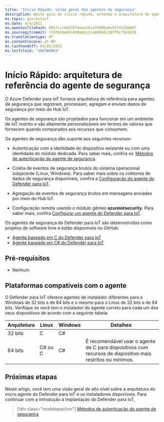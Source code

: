 ```yaml
---
title: 'Início Rápido: visão geral dos agentes de segurança'
description: Neste guia de início rápido, entenda a arquitetura do agente de segurança para os agentes usados no serviço Azure Defender para IoT.
ms.topic: quickstart
ms.date: 4/4/2021
ms.openlocfilehash: 0937cccb0335f4eee16ca3590babe9574320b89f
ms.sourcegitcommit: 77d7639e83c6d8eb6c2ce805b6130ff9c73e5d29
ms.translationtype: HT
ms.contentlocale: pt-BR
ms.lasthandoff: 04/05/2021
ms.locfileid: "106384963"
---
```

# <a name="quickstart-security-agent-reference-architecture"></a>Início Rápido: arquitetura de referência do agente de segurança

O Azure Defender para IoT fornece arquitetura de referência para agentes de segurança que registram, processam, agregam e enviam dados de segurança por meio do Hub IoT.

Os agentes de segurança são projetados para funcionar em um ambiente de IoT restrito e são altamente personalizáveis em termos de valores que fornecem quando comparados aos recursos que consomem.

Os agentes de segurança dão suporte aos seguintes recursos:

- Autenticação com a identidade do dispositivo existente ou com uma identidade do módulo dedicada. Para saber mais, confira os  [Métodos de autenticação do agente de segurança](concept-security-agent-authentication-methods.md).

- Coleta de eventos de segurança brutos do sistema operacional subjacente (Linux, Windows). Para saber mais sobre os coletores de dados de segurança disponíveis, confira a [Configuração do agente do Defender para IoT](how-to-agent-configuration.md).

- Agregação de eventos de segurança brutos em mensagens enviadas por meio do Hub IoT.

- Configuração remota usando o módulo gêmeo **azureiotsecurity**. Para saber mais, confira [Configurar um agente do Defender para IoT](how-to-agent-configuration.md).

Os agentes de segurança do Defender para IoT são desenvolvidos como projetos de software livre e estão disponíveis no GitHub:

- [Agente baseado em C do Defender para IoT](https://github.com/Azure/Azure-IoT-Security-Agent-C)
- [Agente baseado em C# do Defender para IoT](https://github.com/Azure/Azure-IoT-Security-Agent-CS)

## <a name="prerequisites"></a>Pré-requisitos

- Nenhum

## <a name="agent-supported-platforms"></a>Plataformas compatíveis com o agente

O Defender para IoT oferece agentes de instalador diferentes para o Windows de 32 bits e de 64 bits e o mesmo para o Linux de 32 bits e de 64 bits. Verifique se você tem o instalador do agente correto para cada um dos seus dispositivos de acordo com a seguinte tabela:

| Arquitetura | Linux | Windows | Detalhes |
|--|--|--|--|
| 32 bits | C | C# |  |
| 64 bits | C# ou C | C# | É recomendável usar o agente de C para dispositivos com recursos de dispositivo mais restritos ou mínimos. |


## <a name="next-steps"></a>Próximas etapas

Neste artigo, você tem uma visão geral de alto nível sobre a arquitetura do micro agente do Defender para IoT e os instaladores disponíveis.
Para continuar com a introdução à implantação do Defender para IoT, 

> [!div class="nextstepaction"]
> [Métodos de autenticação do agente de segurança](concept-security-agent-authentication-methods.md)
